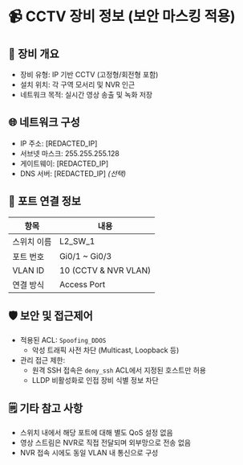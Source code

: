 # 📹 CCTV 장비 정보 (보안 마스킹 적용)

## 📍 장비 개요
- 장비 유형: IP 기반 CCTV (고정형/회전형 포함)
- 설치 위치: 각 구역 모서리 및 NVR 인근
- 네트워크 목적: 실시간 영상 송출 및 녹화 저장

## 🌐 네트워크 구성
- IP 주소: [REDACTED_IP]
- 서브넷 마스크: 255.255.255.128
- 게이트웨이: [REDACTED_IP]
- DNS 서버: [REDACTED_IP] *(선택)*

## 🔌 포트 연결 정보
| 항목         | 내용                  |
|--------------|-----------------------|
| 스위치 이름   | L2_SW_1               |
| 포트 번호     | Gi0/1 ~ Gi0/3         |
| VLAN ID      | 10 (CCTV & NVR VLAN) |
| 연결 방식     | Access Port           |

## 🛡️ 보안 및 접근제어
- 적용된 ACL: `Spoofing_DDOS`
  - 악성 트래픽 사전 차단 (Multicast, Loopback 등)
- 관리 접근 제한:
  - 원격 SSH 접속은 `deny_ssh` ACL에서 지정된 호스트만 허용
  - LLDP 비활성화로 인접 장비 식별 정보 차단

## 🗒️ 기타 참고 사항
- 스위치 내에서 해당 포트에 대해 별도 QoS 설정 없음
- 영상 스트림은 NVR로 직접 전달되며 외부망으로 전송 없음
- NVR 접속 시에도 동일 VLAN 내 통신으로 구성

